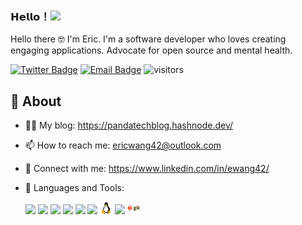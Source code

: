 ### 𝗛𝗲𝗹𝗹𝗼！<img src="https://user-images.githubusercontent.com/5679180/79618120-0daffb80-80be-11ea-819e-d2b0fa904d07.gif" width="27px"> 

Hello there 🤓 I'm Eric.  I'm a software developer who loves creating engaging applications.  Advocate for open source and mental health.

[![Twitter Badge](https://img.shields.io/badge/-Twitter-1da1f2?style=flat-square&labelColor=1da1f2&logo=twitter&logoColor=white&link=https:https://twitter.com/ImmutablePanda)](https://twitter.com/ImmutablePanda)
[![Email Badge](https://img.shields.io/badge/-Email-c14438?style=flat-square&logo=Gmail&logoColor=white&link=mailto:ericwang42@outlook.com)](mailto:ericwang42@outlook.com)
![visitors](https://visitor-badge.laobi.icu/badge?page_id=E-wang42)

## 🧐 About

- 👨‍💻 My blog: https://pandatechblog.hashnode.dev/
- 📫 How to reach me: ericwang42@outlook.com
- 🤝 Connect with me: https://www.linkedin.com/in/ewang42/
- 🌱 Languages and Tools: 

    <div>
        <code><img height="20" src="https://cdn.svgporn.com/logos/javascript.svg"></code>
        <code><img height="20" src="https://cdn.svgporn.com/logos/react.svg"></code>
        <code><img height="20" src="https://cdn.svgporn.com/logos/html-5.svg"></code>
        <code><img height="20" src="https://cdn.svgporn.com/logos/typescript-icon.svg"></code>
        <code><img height="20" src="https://cdn.svgporn.com/logos/css-3.svg"></code>
        <code><img height="20" src="https://cdn.svgporn.com/logos/tailwindcss-icon.svg"></code>
        <code><img height="20" src="https://raw.githubusercontent.com/github/explore/80688e429a7d4ef2fca1e82350fe8e3517d3494d/topics/linux/linux.png"></code>
        <code><img height="20" src="https://cdn.svgporn.com/logos/visual-studio-code.svg"></code>
        <code><img height="20" src="https://raw.githubusercontent.com/github/explore/80688e429a7d4ef2fca1e82350fe8e3517d3494d/topics/git/git.png"></code>
    </div>


<!--
**E-wang42/E-wang42** is a ✨ _special_ ✨ repository because its `README.md` (this file) appears on your GitHub profile.

Here are some ideas to get you started:

- 🔭 I’m currently working on ...
- 🌱 I’m currently learning ...
- 👯 I’m looking to collaborate on ...
- 🤔 I’m looking for help with ...
- 💬 Ask me about ...
- 📫 How to reach me: ...
- 😄 Pronouns: ...
- ⚡ Fun fact: ...
-->
